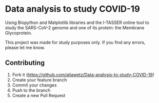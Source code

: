 # Data analysis to study COVID-19
Using Biopython and Matplotlib libraries and the I-TASSER online tool to study the SARS-CoV-2 genome and one of its protein: the Membrane Glycoprotein.

This project was made for study purposes only. If you find any errors, please let me know.

## Contributing

1. Fork it (<https://github.com/aljawetz/Data-analysis-to-study-COVID-19>)
2. Create your feature branch
3. Commit your changes
4. Push to the branch
5. Create a new Pull Request
